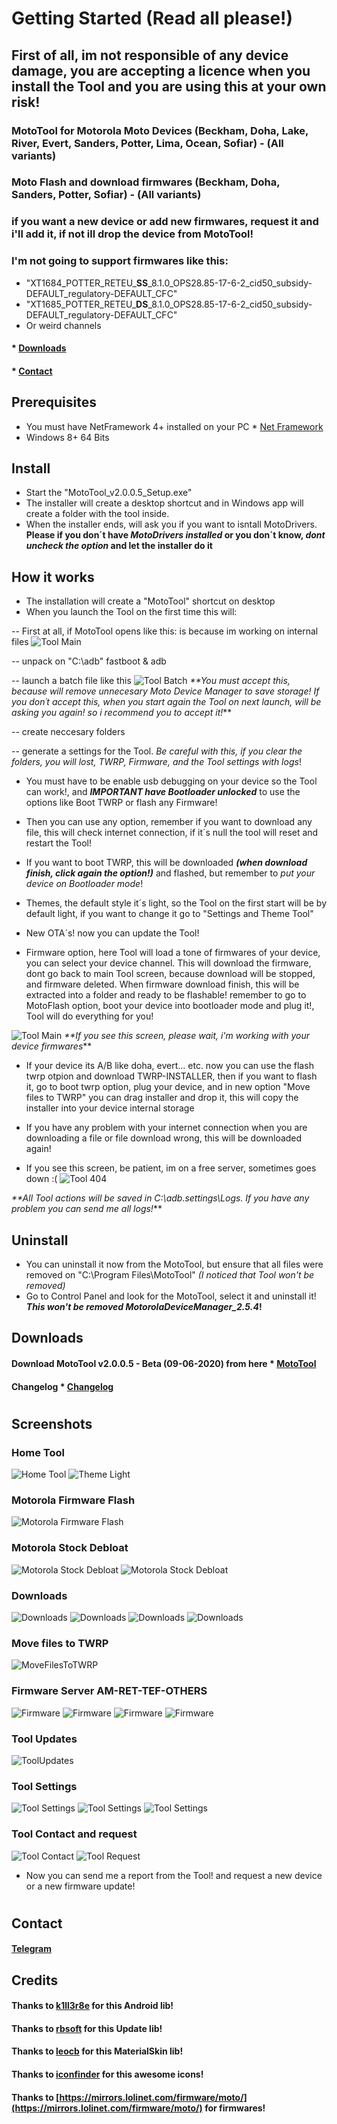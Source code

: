 # Getting Started (Read all please!)

## First of all, im not responsible of any device damage, you are accepting a licence when you install the Tool and you are using this at your own risk!

### MotoTool for Motorola Moto Devices (Beckham, Doha, Lake, River, Evert, Sanders, Potter, Lima, Ocean, Sofiar) - (All variants)
### Moto Flash and download firmwares (Beckham, Doha, Sanders, Potter, Sofiar) - (All variants)

### if you want a new device or add new firmwares, request it and i'll add it, if not ill drop the device from MotoTool! 

### I'm not going to support firmwares like this:
- "XT1684_POTTER_RETEU_**SS**_8.1.0_OPS28.85-17-6-2_cid50_subsidy-DEFAULT_regulatory-DEFAULT_CFC"
- "XT1685_POTTER_RETEU_**DS**_8.1.0_OPS28.85-17-6-2_cid50_subsidy-DEFAULT_regulatory-DEFAULT_CFC"
- Or weird channels 

#### * [Downloads](https://github.com/Franco28/MotoTool#downloads-1) 
#### * [Contact](https://github.com/Franco28/MotoTool#contact) 

## Prerequisites
- You must have NetFramework 4+ installed on your PC * [Net Framework](https://dotnet.microsoft.com/download) 
- Windows 8+ 64 Bits

## Install
- Start the "MotoTool_v2.0.0.5_Setup.exe"
- The installer will create a desktop shortcut and in Windows app will create a folder with the tool inside. 
- When the installer ends, will ask you if you want to isntall MotoDrivers. **Please if you don´t have _MotoDrivers installed_ or you don´t know, _dont uncheck the option_ and let the installer do it**

## How it works
- The installation will create a "MotoTool" shortcut on desktop
- When you launch the Tool on the first time this will:

-- First at all, if MotoTool opens like this: is because im working on internal files
![Tool Main](https://github.com/Franco28/MotoTool/blob/master/Screens/ToolMain.png "Tool Main")


-- unpack on "C:\adb\" fastboot & adb

-- launch a batch file like this
![Tool Batch](https://github.com/Franco28/MotoTool/blob/master/Screens/remove.png "Tool Batch")
_**You must accept this, because will remove unnecesary Moto Device Manager to save storage! If you don´t accept this, when you start again the Tool on next launch, will be asking you again! so i recommend you to accept it!_**

-- create neccesary folders

-- generate a settings for the Tool. _Be careful with this, if you clear the folders, you will lost, TWRP, Firmware, and the Tool settings with logs_!

- You must have to be enable usb debugging on your device so the Tool can work!, and **_IMPORTANT have Bootloader unlocked_** to use the options like Boot TWRP or flash any Firmware!

- Then you can use any option, remember if you want to download any file, this will check internet connection, if it´s null the tool will reset and restart the Tool!

- If you want to boot TWRP, this will be downloaded **_(when download finish, click again the option!)_** and flashed, but remember to _put your device on Bootloader mode_!

- Themes, the default style it´s light, so the Tool on the first start will be by default light, if you want to change it go to "Settings and Theme Tool"

- New OTA´s! now you can update the Tool!

- Firmware option, here Tool will load a tone of firmwares of your device, you can select your device channel. This will download the firmware, dont go back to main Tool screen, because download will be stopped, and firmware deleted. When firmware download finish, this will be extracted into a folder and ready to be flashable! remember to go to MotoFlash option, boot your device into bootloader mode and plug it!, Tool will do everything for you!

![Tool Main](https://github.com/Franco28/MotoTool/blob/master/Screens/mainserver.png "Tool Main")
_**If you see this screen, please wait, i'm working with your device firmwares_**

- If your device its A/B like doha, evert... etc. now you can use the flash twrp otpion and download TWRP-INSTALLER, then if you want to flash it, go to boot twrp option, plug your device, and in new option "Move files to TWRP" you can drag installer and drop it, this will copy the installer into your device internal storage

- If you have any problem with your internet connection when you are downloading a file or file download wrong, this will be downloaded again!

- If you see this screen, be patient, im on a free server, sometimes goes down :(
![Tool 404](https://github.com/Franco28/MotoTool/blob/master/Screens/404.png "Tool 404")

_**All Tool actions will be saved in C:\adb\.settings\Logs. If you have any problem you can send me all logs!_**

## Uninstall
- You can uninstall it now from the MotoTool, but ensure that all files were removed on "C:\Program Files\MotoTool\" _(I noticed that Tool won't be removed)_
- Go to Control Panel and look for the MotoTool, select it and uninstall it! **_This won't be removed MotorolaDeviceManager_2.5.4_!** 


## Downloads
#### Download MotoTool v2.0.0.5 - Beta (09-06-2020) from here * [MotoTool](https://github.com/Franco28/MotoTool/releases/tag/2.0.0.5) 
#### Changelog * [Changelog](https://raw.githubusercontent.com/Franco28/MotoTool/master/CHANGELOG) 


#


## Screenshots

### Home Tool
![Home Tool](https://github.com/Franco28/MotoTool/blob/master/Screens/Tool.png "Tool")
![Theme Light](https://github.com/Franco28/MotoTool/blob/master/Screens/ToolLight.png "Theme Light")

### Motorola Firmware Flash 
![Motorola Firmware Flash](https://github.com/Franco28/MotoTool/blob/master/Screens/MotoFlash.png "Motorola Firmware Flash")

### Motorola Stock Debloat 
![Motorola Stock Debloat](https://github.com/Franco28/MotoTool/blob/master/Screens/Debloat.png "Motorola Stock Debloat")
![Motorola Stock Debloat](https://github.com/Franco28/MotoTool/blob/master/Screens/DebloatOthers.png "Motorola Stock Debloat")

### Downloads
![Downloads](https://github.com/Franco28/MotoTool/blob/master/Screens/Download.png "Downloads")
![Downloads](https://github.com/Franco28/MotoTool/blob/master/Screens/DownloadGeneral.png "Downloads")
![Downloads](https://github.com/Franco28/MotoTool/blob/master/Screens/DownloadTWRPPermanent.png "Downloads")
![Downloads](https://github.com/Franco28/MotoTool/blob/master/Screens/DownloadTWRPPermanent2.png "Downloads")

### Move files to TWRP 
![MoveFilesToTWRP](https://github.com/Franco28/MotoTool/blob/master/Screens/MoveFilesToTWRP.png "MoveFilesToTWRP")

### Firmware Server AM-RET-TEF-OTHERS
![Firmware](https://github.com/Franco28/MotoTool/blob/master/Screens/FirmwaresAM.png "Firmware")
![Firmware](https://github.com/Franco28/MotoTool/blob/master/Screens/FirmwaresRET.png "Firmware")
![Firmware](https://github.com/Franco28/MotoTool/blob/master/Screens/FirmwaresTEF.png "Firmware")
![Firmware](https://github.com/Franco28/MotoTool/blob/master/Screens/FirmwaresOTHERS.png "Firmware")

### Tool Updates
![ToolUpdates](https://github.com/Franco28/MotoTool/blob/master/Screens/Updates.png "ToolUpdates")

### Tool Settings
![Tool Settings](https://github.com/Franco28/MotoTool/blob/master/Screens/ToolSettings.png "Tool Settings")
![Tool Settings](https://github.com/Franco28/MotoTool/blob/master/Screens/ToolSettingsTheme.png "Tool Settings")
![Tool Settings](https://github.com/Franco28/MotoTool/blob/master/Screens/AddNewDeviceManual.png "Tool Settings")

### Tool Contact and request
![Tool Contact](https://github.com/Franco28/MotoTool/blob/master/Screens/MotoToolReport.png "Tool Contact")
![Tool Request](https://github.com/Franco28/MotoTool/blob/master/Screens/MotoToolRequest.png "Tool Request")
- Now you can send me a report from the Tool! and request a new device or a new firmware update!

#


## Contact 
#### [Telegram](https://t.me/francom28) 

## Credits
#### Thanks to [k1ll3r8e](https://forum.xda-developers.com/showthread.php?t=2772502) for this Android lib!
#### Thanks to [rbsoft](https://github.com/ravibpatel/AutoUpdater.NET) for this Update lib!
#### Thanks to [leocb](https://github.com/leocb/MaterialSkin) for this MaterialSkin lib!
#### Thanks to [iconfinder](https://www.iconfinder.com/) for this awesome icons!
#### Thanks to [https://mirrors.lolinet.com/firmware/moto/](https://mirrors.lolinet.com/firmware/moto/) for firmwares!
